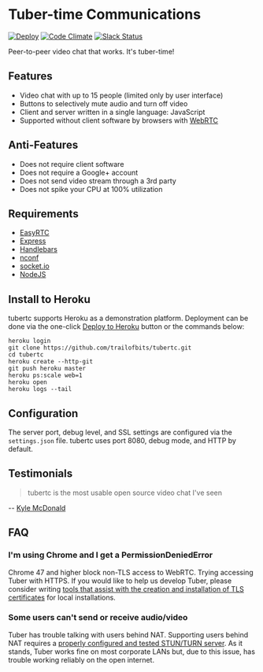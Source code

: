 Tuber-time Communications
=========================

[![Deploy](https://www.herokucdn.com/deploy/button.png)](https://heroku.com/deploy)
[![Code Climate](https://codeclimate.com/github/trailofbits/tubertc/badges/gpa.svg)](https://codeclimate.com/github/trailofbits/tubertc)
[![Slack Status](https://empireslacking.herokuapp.com/badge.svg)](https://empireslacking.herokuapp.com)

Peer-to-peer video chat that works. It's tuber-time!

## Features
* Video chat with up to 15 people (limited only by user interface)
* Buttons to selectively mute audio and turn off video
* Client and server written in a single language: JavaScript
* Supported without client software by browsers with [WebRTC](http://caniuse.com/#feat=rtcpeerconnection)

## Anti-Features
* Does not require client software
* Does not require a Google+ account
* Does not send video stream through a 3rd party
* Does not spike your CPU at 100% utilization

## Requirements
* [EasyRTC](https://www.npmjs.org/package/easyrtc)
* [Express](https://www.npmjs.org/package/express)
* [Handlebars](http://handlebarsjs.com/)
* [nconf](https://www.npmjs.org/package/nconf)
* [socket.io](https://www.npmjs.org/package/socket.io)
* [NodeJS](https://nodejs.org/)

## Install to Heroku
tubertc supports Heroku as a demonstration platform. Deployment can be done via the one-click [Deploy to Heroku](https://heroku.com/deploy?template=https://github.com/trailofbits/tubertc) button or the commands below:

```
heroku login
git clone https://github.com/trailofbits/tubertc.git
cd tubertc
heroku create --http-git
git push heroku master
heroku ps:scale web=1
heroku open
heroku logs --tail
```

## Configuration
The server port, debug level, and SSL settings are configured via the `settings.json` file. tubertc uses port 8080, debug mode, and HTTP by default.

## Testimonials

> tubertc is the most usable open source video chat I've seen

-- [Kyle McDonald](https://twitter.com/kcimc/status/676820782228590592)

## FAQ

### I'm using Chrome and I get a PermissionDeniedError

Chrome 47 and higher block non-TLS access to WebRTC. Trying accessing Tuber with HTTPS. If you would like to help us develop Tuber, please consider writing [tools that assist with the creation and installation of TLS certificates](https://github.com/trailofbits/tubertc/issues/54) for local installations.

### Some users can't send or receive audio/video

Tuber has trouble talking with users behind NAT. Supporting users behind NAT requires a [properly configured and tested STUN/TURN server](https://github.com/trailofbits/tubertc/issues/8). As it stands, Tuber works fine on most corporate LANs but, due to this issue, has trouble working reliably on the open internet.
